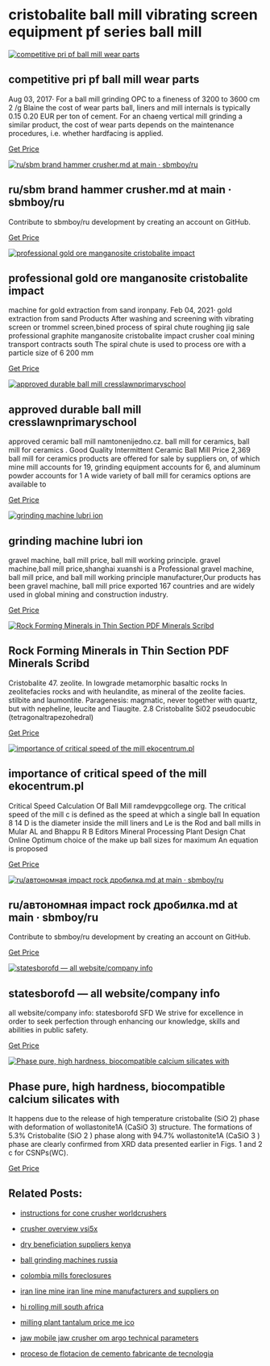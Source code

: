 # cristobalite ball mill vibrating screen equipment pf series ball mill
<a href="https://mnn.zoosnet.net/LR/Chatpre.aspx?id=MNN94995150&p=https://vbl.co.za/" target="_blank">![competitive pri pf ball mill wear parts](https://raw.githubusercontent.com/gcmcrusher/imgs/main/452.jpg)</a>
## competitive pri pf ball mill wear parts
Aug 03, 2017· For a ball mill grinding OPC to a fineness of 3200 to 3600 cm 2 /g Blaine the cost of wear parts ball, liners and mill internals is typically 0.15 0.20 EUR per ton of cement. For an chaeng vertical mill grinding a similar product, the cost of wear parts depends on the maintenance procedures, i.e. whether hardfacing is applied.
<a href="https://mnn.zoosnet.net/LR/Chatpre.aspx?id=MNN94995150&p=https://vbl.co.za/" target="_blank">Get Price</a>
<a href="https://mnn.zoosnet.net/LR/Chatpre.aspx?id=MNN94995150&p=https://vbl.co.za/" target="_blank">![ru/sbm brand hammer crusher.md at main · sbmboy/ru](https://raw.githubusercontent.com/gcmcrusher/imgs/main/525.jpg)</a>
## ru/sbm brand hammer crusher.md at main · sbmboy/ru
Contribute to sbmboy/ru development by creating an account on GitHub.
<a href="https://mnn.zoosnet.net/LR/Chatpre.aspx?id=MNN94995150&p=https://vbl.co.za/" target="_blank">Get Price</a>
<a href="https://mnn.zoosnet.net/LR/Chatpre.aspx?id=MNN94995150&p=https://vbl.co.za/" target="_blank">![professional gold ore manganosite cristobalite impact](https://raw.githubusercontent.com/gcmcrusher/imgs/main/28.jpg)</a>
## professional gold ore manganosite cristobalite impact
machine for gold extraction from sand ironpany. Feb 04, 2021· gold extraction from sand Products After washing and screening with vibrating screen or trommel screen,bined process of spiral chute roughing jig sale professional graphite manganosite cristobalite impact crusher coal mining transport contracts south The spiral chute is used to process ore with a particle size of 6 200 mm
<a href="https://mnn.zoosnet.net/LR/Chatpre.aspx?id=MNN94995150&p=https://vbl.co.za/" target="_blank">Get Price</a>
<a href="https://mnn.zoosnet.net/LR/Chatpre.aspx?id=MNN94995150&p=https://vbl.co.za/" target="_blank">![approved durable ball mill cresslawnprimaryschool](https://raw.githubusercontent.com/gcmcrusher/imgs/main/376.jpg)</a>
## approved durable ball mill cresslawnprimaryschool
approved ceramic ball mill namtonenijedno.cz. ball mill for ceramics, ball mill for ceramics . Good Quality Intermittent Ceramic Ball Mill Price 2,369 ball mill for ceramics products are offered for sale by suppliers on, of which mine mill accounts for 19, grinding equipment accounts for 6, and aluminum powder accounts for 1 A wide variety of ball mill for ceramics options are available to 
<a href="https://mnn.zoosnet.net/LR/Chatpre.aspx?id=MNN94995150&p=https://vbl.co.za/" target="_blank">Get Price</a>
<a href="https://mnn.zoosnet.net/LR/Chatpre.aspx?id=MNN94995150&p=https://vbl.co.za/" target="_blank">![grinding machine lubri ion](https://raw.githubusercontent.com/gcmcrusher/imgs/main/403.jpg)</a>
## grinding machine lubri ion
gravel machine, ball mill price, ball mill working principle. gravel machine,ball mill price,shanghai xuanshi is a Professional gravel machine, ball mill price, and ball mill working principle manufacturer,Our products has been gravel machine, ball mill price exported 167 countries and are widely used in global mining and construction industry.
<a href="https://mnn.zoosnet.net/LR/Chatpre.aspx?id=MNN94995150&p=https://vbl.co.za/" target="_blank">Get Price</a>
<a href="https://mnn.zoosnet.net/LR/Chatpre.aspx?id=MNN94995150&p=https://vbl.co.za/" target="_blank">![Rock Forming Minerals in Thin Section PDF Minerals Scribd](https://raw.githubusercontent.com/gcmcrusher/imgs/main/439.jpg)</a>
## Rock Forming Minerals in Thin Section PDF Minerals Scribd
Cristobalite 47. zeolite. In lowgrade metamorphic basaltic rocks In zeolitefacies rocks and with heulandite, as mineral of the zeolite facies. stilbite and laumontite. Paragenesis: magmatic, never together with quartz, but with nepheline, leucite and Tiaugite. 2.8 Cristobalite Si02 pseudocubic (tetragonaltrapezohedral)
<a href="https://mnn.zoosnet.net/LR/Chatpre.aspx?id=MNN94995150&p=https://vbl.co.za/" target="_blank">Get Price</a>
<a href="https://mnn.zoosnet.net/LR/Chatpre.aspx?id=MNN94995150&p=https://vbl.co.za/" target="_blank">![importance of critical speed of the mill ekocentrum.pl](https://raw.githubusercontent.com/gcmcrusher/imgs/main/607.jpg)</a>
## importance of critical speed of the mill ekocentrum.pl
Critical Speed Calculation Of Ball Mill ramdevpgcollege org. The critical speed of the mill c is defined as the speed at which a single ball In equation 8 14 D is the diameter inside the mill liners and Le is the Rod and ball mills in Mular AL and Bhappu R B Editors Mineral Processing Plant Design Chat Online Optimum choice of the make up ball sizes for maximum An equation is proposed
<a href="https://mnn.zoosnet.net/LR/Chatpre.aspx?id=MNN94995150&p=https://vbl.co.za/" target="_blank">Get Price</a>
<a href="https://mnn.zoosnet.net/LR/Chatpre.aspx?id=MNN94995150&p=https://vbl.co.za/" target="_blank">![ru/автономная impact rock дробилка.md at main · sbmboy/ru](https://raw.githubusercontent.com/gcmcrusher/imgs/main/460.jpg)</a>
## ru/автономная impact rock дробилка.md at main · sbmboy/ru
Contribute to sbmboy/ru development by creating an account on GitHub.
<a href="https://mnn.zoosnet.net/LR/Chatpre.aspx?id=MNN94995150&p=https://vbl.co.za/" target="_blank">Get Price</a>
<a href="https://mnn.zoosnet.net/LR/Chatpre.aspx?id=MNN94995150&p=https://vbl.co.za/" target="_blank">![statesborofd — all website/company info](https://raw.githubusercontent.com/gcmcrusher/imgs/main/496.jpg)</a>
## statesborofd — all website/company info
all website/company info: statesborofd SFD We strive for excellence in order to seek perfection through enhancing our knowledge, skills and abilities in public safety.
<a href="https://mnn.zoosnet.net/LR/Chatpre.aspx?id=MNN94995150&p=https://vbl.co.za/" target="_blank">Get Price</a>
<a href="https://mnn.zoosnet.net/LR/Chatpre.aspx?id=MNN94995150&p=https://vbl.co.za/" target="_blank">![Phase pure, high hardness, biocompatible calcium silicates with ](https://raw.githubusercontent.com/gcmcrusher/imgs/main/86.jpg)</a>
## Phase pure, high hardness, biocompatible calcium silicates with 
It happens due to the release of high temperature cristobalite (SiO 2) phase with deformation of wollastonite1A (CaSiO 3) structure. The formations of 5.3% Cristobalite (SiO 2 ) phase along with 94.7% wollastonite1A (CaSiO 3 ) phase are clearly confirmed from XRD data presented earlier in Figs. 1 and 2 c for CSNPs(WC).
<a href="https://mnn.zoosnet.net/LR/Chatpre.aspx?id=MNN94995150&p=https://vbl.co.za/" target="_blank">Get Price</a>
## Related Posts:
* [instructions for cone crusher worldcrushers](instructions%20for%20cone%20crusher%20worldcrushers.md)
* [crusher overview vsi5x](crusher%20overview%20vsi5x.md)
* [dry beneficiation suppliers kenya](dry%20beneficiation%20suppliers%20kenya.md)
* [ball grinding machines russia](ball%20grinding%20machines%20russia.md)
* [colombia mills foreclosures](colombia%20mills%20foreclosures.md)
* [iran line mine iran line mine manufacturers and suppliers on](iran%20line%20mine%20iran%20line%20mine%20manufacturers%20and%20suppliers%20on.md)
* [hi rolling mill south africa](hi%20rolling%20mill%20south%20africa.md)
* [milling plant tantalum price me ico](milling%20plant%20tantalum%20price%20me%20ico.md)
* [jaw mobile jaw crusher om argo technical parameters](jaw%20mobile%20jaw%20crusher%20om%20argo%20technical%20parameters.md)
* [proceso de flotacion de cemento fabricante de tecnologia](proceso%20de%20flotacion%20de%20cemento%20fabricante%20de%20tecnologia.md)
